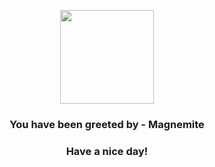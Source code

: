 <p align="center">
    <img src="https://raw.githubusercontent.com/PokeAPI/sprites/master/sprites/pokemon/81.png" width="150" height="150">
</p>
<h3 align="center">You have been greeted by - <b>Magnemite</b></h3>
<h3 align="center">Have a nice day!</h3>
